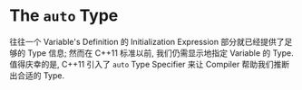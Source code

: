 # The `auto` Type

往往一个 Variable's Definition 的 Initialization Expression 部分就已经提供了足够的 Type 信息;
然而在 C++11 标准以前, 我们仍需显示地指定 Variable 的 Type.
值得庆幸的是, C++11 引入了 `auto` Type Specifier 来让 Compiler 帮助我们推断出合适的 Type.
